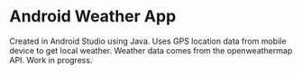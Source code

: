 # Android Weather App

Created in Android Studio using Java. Uses GPS location data from mobile device to get local weather. Weather data comes from the openweathermap API. Work in progress.
